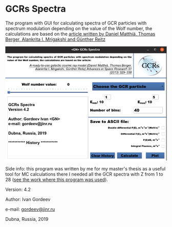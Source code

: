 # GCRs Spectra

The program with GUI for calculating spectra of GCR particles with spectrum modulation
depending on the value of the Wolf number, the calculations are based on the
[article written by Daniel Matthiä, Thomas Berger, Alankrita I. Mrigakshi and Günther Reitz](https://www.sciencedirect.com/science/article/abs/pii/S0273117712005947) 

![alt text](https://github.com/GordoNice/GCRs_Spectra/blob/master/Screenshot.png "Logo Title Text 1")

Side info: this program was written by me for my master's thesis as a useful tool for MC calculations there I needed all the GCR spectra with Z from 1 to 28 ([see the work where this program was used](https://link.springer.com/article/10.1007/s12036-020-9620-3)).

Version: 4.2

Author: Ivan Gordeev <GN>

e-mail: gordeev@jinr.ru

Dubna, Russia, 2019
